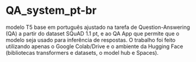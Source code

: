 # QA_system_pt-br
modelo T5 base em português ajustado na tarefa de Question-Answering (QA) a partir do dataset SQuAD 1.1 pt, e ao QA App que permite que o modelo seja usado para inferência de respostas. O trabalho foi feito utilizando apenas o Google Colab/Drive e o ambiente da Hugging Face (bibliotecas transformers e datasets, o model hub e Spaces). 
